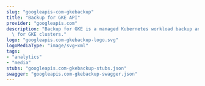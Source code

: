 ```yaml
---
slug: "googleapis-com-gkebackup"
title: "Backup for GKE API"
provider: "googleapis.com"
description: "Backup for GKE is a managed Kubernetes workload backup and restore service\
  \ for GKE clusters."
logo: "googleapis.com-gkebackup-logo.svg"
logoMediaType: "image/svg+xml"
tags:
- "analytics"
- "media"
stubs: "googleapis.com-gkebackup-stubs.json"
swagger: "googleapis.com-gkebackup-swagger.json"
---
```

